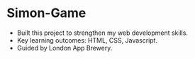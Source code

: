 # Simon-Game
- Built this project to strengthen my web development skills.
- Key learning outcomes: HTML, CSS, Javascript.
- Guided by London App Brewery.
